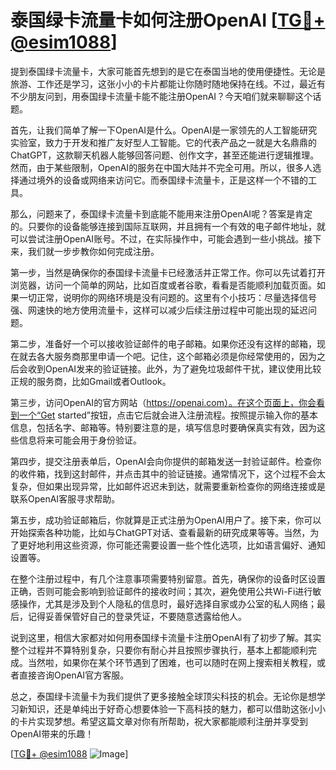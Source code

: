 # 泰国绿卡流量卡如何注册OpenAI [[TG💪+ @esim1088](https://t.me/s/esim1088)]

提到泰国绿卡流量卡，大家可能首先想到的是它在泰国当地的使用便捷性。无论是旅游、工作还是学习，这张小小的卡片都能让你随时随地保持在线。不过，最近有不少朋友问到，用泰国绿卡流量卡能不能注册OpenAI？今天咱们就来聊聊这个话题。

首先，让我们简单了解一下OpenAI是什么。OpenAI是一家领先的人工智能研究实验室，致力于开发和推广友好型人工智能。它的代表产品之一就是大名鼎鼎的ChatGPT，这款聊天机器人能够回答问题、创作文字，甚至还能进行逻辑推理。然而，由于某些限制，OpenAI的服务在中国大陆并不完全可用。所以，很多人选择通过境外的设备或网络来访问它。而泰国绿卡流量卡，正是这样一个不错的工具。

那么，问题来了，泰国绿卡流量卡到底能不能用来注册OpenAI呢？答案是肯定的。只要你的设备能够连接到国际互联网，并且拥有一个有效的电子邮件地址，就可以尝试注册OpenAI账号。不过，在实际操作中，可能会遇到一些小挑战。接下来，我们就一步步教你如何完成注册。

第一步，当然是确保你的泰国绿卡流量卡已经激活并正常工作。你可以先试着打开浏览器，访问一个简单的网站，比如百度或者谷歌，看看是否能顺利加载页面。如果一切正常，说明你的网络环境是没有问题的。这里有个小技巧：尽量选择信号强、网速快的地方使用流量卡，这样可以减少后续注册过程中可能出现的延迟问题。

第二步，准备好一个可以接收验证邮件的电子邮箱。如果你还没有这样的邮箱，现在就去各大服务商那里申请一个吧。记住，这个邮箱必须是你经常使用的，因为之后会收到OpenAI发来的验证链接。此外，为了避免垃圾邮件干扰，建议使用比较正规的服务商，比如Gmail或者Outlook。

第三步，访问OpenAI的官方网站（https://openai.com）。在这个页面上，你会看到一个“Get started”按钮，点击它后就会进入注册流程。按照提示输入你的基本信息，包括名字、邮箱等。特别要注意的是，填写信息时要确保真实有效，因为这些信息将来可能会用于身份验证。

第四步，提交注册表单后，OpenAI会向你提供的邮箱发送一封验证邮件。检查你的收件箱，找到这封邮件，并点击其中的验证链接。通常情况下，这个过程不会太复杂，但如果出现异常，比如邮件迟迟未到达，就需要重新检查你的网络连接或是联系OpenAI客服寻求帮助。

第五步，成功验证邮箱后，你就算是正式注册为OpenAI用户了。接下来，你可以开始探索各种功能，比如与ChatGPT对话、查看最新的研究成果等等。当然，为了更好地利用这些资源，你可能还需要设置一些个性化选项，比如语言偏好、通知设置等。

在整个注册过程中，有几个注意事项需要特别留意。首先，确保你的设备时区设置正确，否则可能会影响到验证邮件的接收时间；其次，避免使用公共Wi-Fi进行敏感操作，尤其是涉及到个人隐私的信息时，最好选择自家或办公室的私人网络；最后，记得妥善保管好自己的登录凭证，不要随意透露给他人。

说到这里，相信大家都对如何用泰国绿卡流量卡注册OpenAI有了初步了解。其实整个过程并不算特别复杂，只要你有耐心并且按照步骤执行，基本上都能顺利完成。当然啦，如果你在某个环节遇到了困难，也可以随时在网上搜索相关教程，或者直接咨询OpenAI官方客服。

总之，泰国绿卡流量卡为我们提供了更多接触全球顶尖科技的机会。无论你是想学习新知识，还是单纯出于好奇心想要体验一下高科技的魅力，都可以借助这张小小的卡片实现梦想。希望这篇文章对你有所帮助，祝大家都能顺利注册并享受到OpenAI带来的乐趣！

[[TG💪+ @esim1088](https://t.me/s/esim1088) ![Image](https://i.postimg.cc/4NQfJmqS/Snipaste-2025-05-13-00-14-12.png)]